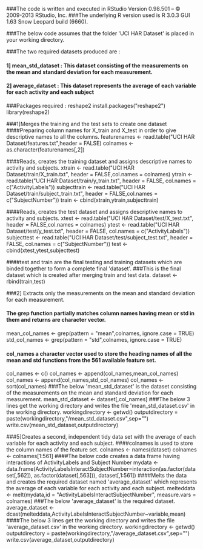 ###The code is written and executed in RStudio Version 0.98.501 – © 2009-2013 RStudio, Inc.
###The underlying R version used is R 3.0.3 GUI 1.63 Snow Leopard build (6660).

###The below code assumes that the folder 'UCI HAR Dataset' is placed in your working directory.


###The two required datasets produced are : 
####    1] mean_std_dataset : This dataset consisting of the measurements on the mean and standard deviation for each measurement.
####    2] average_dataset :  This dataset represents the average of each variable for each activity and each subject

###Packages required : reshape2
install.packages("reshape2")
library(reshape2)


###1]Merges the training and the test sets to create one dataset
####Preparing column names for X_train and X_test in order to give descriptive names to all the columns.
featurenames <- read.table("UCI HAR Dataset/features.txt",header = FALSE)
colnames <- as.character(featurenames[,2])

####Reads, creates the training dataset and assigns descriptive names to activity and subjects.
xtrain <- read.table("UCI HAR Dataset/train/X_train.txt", header = FALSE,col.names = colnames)
ytrain <- read.table("UCI HAR Dataset/train/y_train.txt", header = FALSE, col.names = c("ActivityLabels"))
subjecttrain <- read.table("UCI HAR Dataset/train/subject_train.txt", header = FALSE,col.names = c("SubjectNumber"))
train <- cbind(xtrain,ytrain,subjecttrain)

####Reads, creates the test dataset and assigns descriptive names to activity and subjects.
xtest <- read.table("UCI HAR Dataset/test/X_test.txt", header = FALSE,col.names = colnames)
ytest <- read.table("UCI HAR Dataset/test/y_test.txt", header = FALSE, col.names = c("ActivityLabels"))
subjecttest <- read.table("UCI HAR Dataset/test/subject_test.txt", header = FALSE, col.names = c("SubjectNumber"))
test <- cbind(xtest,ytest,subjecttest)

####test and train are the final testing and training datasets which are binded together to form a complete final 'dataset'.
###This is the final dataset which is created after merging train and test data.
dataset <- rbind(train,test)


###2] Extracts only the measurements on the mean and standard deviation for each measurement.
#### The grep function partially matches column names having mean or std in them and returns are character vector.
mean_col_names <- grep(pattern = "mean",colnames, ignore.case = TRUE)
std_col_names <- grep(pattern = "std",colnames, ignore.case = TRUE)
#### col_names a character vector used to store the heading names of all the mean and std functions from the 561 available feature set.
col_names <- c()
col_names <- append(col_names,mean_col_names)
col_names <- append(col_names,std_col_names)
col_names <- sort(col_names)
###The below 'mean_std_dataset' is the dataset consisting of the measurements on the mean and standard deviation for each measurement.
mean_std_dataset <- dataset[,col_names]
###The below 3 lines get the working directory and writes the file 'mean_std_dataset.csv' in the working directory.
workingdirectory <- getwd()
outputdirectory = paste(workingdirectory,"/mean_std_dataset.csv",sep="")
write.csv(mean_std_dataset,outputdirectory)



###5]Creates a second, independent tidy data set with the average of each variable for each activity and each subject.
####colnames is used to store the column names of the feature set.
colnames <- names(dataset)
colnames <- colnames[1:561]
####The below code creates a data frame having interactions of ActivityLabels and Subject Number
mydata <- data.frame(ActivityLabelsInteractSubjectNumber=interaction(as.factor(dataset[,562]), as.factor(dataset[,563])), dataset[,1:561])
####Melts the data and creates the required dataset named 'average_dataset' which represents the average of each variable for each activity and each subject.
melteddata <- melt(mydata,id = "ActivityLabelsInteractSubjectNumber", measure.vars = colnames)
###The below 'average_dataset' is the required dataset.
average_dataset <- dcast(melteddata,ActivityLabelsInteractSubjectNumber~variable,mean)
####The below 3 lines get the working directory and writes the file 'average_dataset.csv' in the working directory.
workingdirectory <- getwd()
outputdirectory = paste(workingdirectory,"/average_dataset.csv",sep="")
write.csv(average_dataset,outputdirectory)
